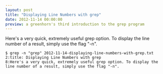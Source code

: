 ```yaml
---
layout: post
title: "Displaying Line Numbers with grep"
date: 2012-11-14 00:00:00
preview: a greenhorn's third introduction to the grep program
---
```


Here's a very quick, extremely useful grep option. To display the line number of a result, simply use the flag "-n".

    $ grep -n "grep" 2012-11-14-displaying-line-numbers-with-grep.txt
    2:title: Displaying Line Numbers with grep
    8:Here's a very quick, extremely useful grep option. To display the line number of a result, simply use the flag "-n".
